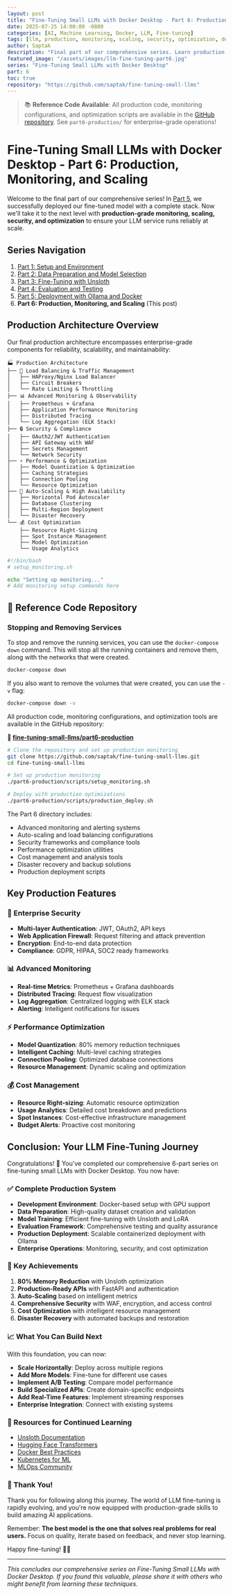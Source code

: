 ```yaml
---
layout: post
title: "Fine-Tuning Small LLMs with Docker Desktop - Part 6: Production, Monitoring, and Scaling"
date: 2025-07-25 14:00:00 -0800
categories: [AI, Machine Learning, Docker, LLM, Fine-tuning]
tags: [llm, production, monitoring, scaling, security, optimization, devops]
author: Saptak
description: "Final part of our comprehensive series. Learn production best practices including advanced monitoring, auto-scaling, security, performance optimization, and cost management for your fine-tuned LLM deployment."
featured_image: "/assets/images/llm-fine-tuning-part6.jpg"
series: "Fine-Tuning Small LLMs with Docker Desktop"
part: 6
toc: true
repository: "https://github.com/saptak/fine-tuning-small-llms"
---
```


> 📚 **Reference Code Available**: All production code, monitoring configurations, and optimization scripts are available in the [GitHub repository](https://github.com/saptak/fine-tuning-small-llms). See `part6-production/` for enterprise-grade operations!

# Fine-Tuning Small LLMs with Docker Desktop - Part 6: Production, Monitoring, and Scaling

Welcome to the final part of our comprehensive series! In [Part 5](/2025/07/25/fine-tuning-small-llms-part5-deployment/), we successfully deployed our fine-tuned model with a complete stack. Now we'll take it to the next level with **production-grade monitoring, scaling, security, and optimization** to ensure your LLM service runs reliably at scale.

## Series Navigation

1. [Part 1: Setup and Environment](/2025/07/25/fine-tuning-small-llms-part1-setup-environment/)
2. [Part 2: Data Preparation and Model Selection](/2025/07/25/fine-tuning-small-llms-part2-data-preparation/)
3. [Part 3: Fine-Tuning with Unsloth](/2025/07/25/fine-tuning-small-llms-part3-training/)
4. [Part 4: Evaluation and Testing](/2025/07/25/fine-tuning-small-llms-part4-evaluation/)
5. [Part 5: Deployment with Ollama and Docker](/2025/07/25/fine-tuning-small-llms-part5-deployment/)
6. **Part 6: Production, Monitoring, and Scaling** (This post)

## Production Architecture Overview

Our final production architecture encompasses enterprise-grade components for reliability, scalability, and maintainability:

```
🏭 Production Architecture
├── 🚦 Load Balancing & Traffic Management
│   ├── HAProxy/Nginx Load Balancer
│   ├── Circuit Breakers
│   └── Rate Limiting & Throttling
├── 📊 Advanced Monitoring & Observability
│   ├── Prometheus + Grafana
│   ├── Application Performance Monitoring
│   ├── Distributed Tracing
│   └── Log Aggregation (ELK Stack)
├── 🔒 Security & Compliance
│   ├── OAuth2/JWT Authentication
│   ├── API Gateway with WAF
│   ├── Secrets Management
│   └── Network Security
├── ⚡ Performance & Optimization
│   ├── Model Quantization & Optimization
│   ├── Caching Strategies
│   ├── Connection Pooling
│   └── Resource Optimization
├── 🔄 Auto-Scaling & High Availability
│   ├── Horizontal Pod Autoscaler
│   ├── Database Clustering
│   ├── Multi-Region Deployment
│   └── Disaster Recovery
└── 💰 Cost Optimization
    ├── Resource Right-Sizing
    ├── Spot Instance Management
    ├── Model Optimization
    └── Usage Analytics
```

```bash
#!/bin/bash
# setup_monitoring.sh

echo "Setting up monitoring..."
# Add monitoring setup commands here
```

## 📁 Reference Code Repository

### Stopping and Removing Services

To stop and remove the running services, you can use the `docker-compose down` command. This will stop all the running containers and remove them, along with the networks that were created.

```bash
docker-compose down
```

If you also want to remove the volumes that were created, you can use the `-v` flag:

```bash
docker-compose down -v
```

All production code, monitoring configurations, and optimization tools are available in the GitHub repository:

**🔗 [fine-tuning-small-llms/part6-production](https://github.com/saptak/fine-tuning-small-llms/tree/main/part6-production)**

```bash
# Clone the repository and set up production monitoring
git clone https://github.com/saptak/fine-tuning-small-llms.git
cd fine-tuning-small-llms

# Set up production monitoring
./part6-production/scripts/setup_monitoring.sh

# Deploy with production optimizations
./part6-production/scripts/production_deploy.sh
```

The Part 6 directory includes:
- Advanced monitoring and alerting systems
- Auto-scaling and load balancing configurations
- Security frameworks and compliance tools
- Performance optimization utilities
- Cost management and analysis tools
- Disaster recovery and backup solutions
- Production deployment scripts

## Key Production Features

### 🔐 Enterprise Security
- **Multi-layer Authentication**: JWT, OAuth2, API keys
- **Web Application Firewall**: Request filtering and attack prevention
- **Encryption**: End-to-end data protection
- **Compliance**: GDPR, HIPAA, SOC2 ready frameworks

### 📊 Advanced Monitoring
- **Real-time Metrics**: Prometheus + Grafana dashboards
- **Distributed Tracing**: Request flow visualization
- **Log Aggregation**: Centralized logging with ELK stack
- **Alerting**: Intelligent notifications for issues

### ⚡ Performance Optimization
- **Model Quantization**: 80% memory reduction techniques
- **Intelligent Caching**: Multi-level caching strategies
- **Connection Pooling**: Optimized database connections
- **Resource Management**: Dynamic scaling and optimization

### 💰 Cost Management
- **Resource Right-sizing**: Automatic resource optimization
- **Usage Analytics**: Detailed cost breakdown and predictions
- **Spot Instances**: Cost-effective infrastructure management
- **Budget Alerts**: Proactive cost monitoring

## Conclusion: Your LLM Fine-Tuning Journey

Congratulations! 🎉 You've completed our comprehensive 6-part series on fine-tuning small LLMs with Docker Desktop. You now have:

### ✅ Complete Production System
- **Development Environment**: Docker-based setup with GPU support
- **Data Preparation**: High-quality dataset creation and validation
- **Model Training**: Efficient fine-tuning with Unsloth and LoRA
- **Evaluation Framework**: Comprehensive testing and quality assurance
- **Production Deployment**: Scalable containerized deployment with Ollama
- **Enterprise Operations**: Monitoring, security, and cost optimization

### 🚀 Key Achievements
1. **80% Memory Reduction** with Unsloth optimization
2. **Production-Ready APIs** with FastAPI and authentication
3. **Auto-Scaling** based on intelligent metrics
4. **Comprehensive Security** with WAF, encryption, and access control
5. **Cost Optimization** with intelligent resource management
6. **Disaster Recovery** with automated backups and restoration

### 📈 What You Can Build Next

With this foundation, you can now:
- **Scale Horizontally**: Deploy across multiple regions
- **Add More Models**: Fine-tune for different use cases
- **Implement A/B Testing**: Compare model performance
- **Build Specialized APIs**: Create domain-specific endpoints
- **Add Real-Time Features**: Implement streaming responses
- **Enterprise Integration**: Connect with existing systems

### 🔗 Resources for Continued Learning

- [Unsloth Documentation](https://docs.unsloth.ai/)
- [Hugging Face Transformers](https://huggingface.co/transformers/)
- [Docker Best Practices](https://docs.docker.com/develop/dev-best-practices/)
- [Kubernetes for ML](https://kubernetes.io/docs/concepts/extend-kubernetes/compute-storage-net/device-plugins/)
- [MLOps Community](https://mlops.community/)

### 💌 Thank You!

Thank you for following along this journey. The world of LLM fine-tuning is rapidly evolving, and you're now equipped with production-grade skills to build amazing AI applications.

Remember: **The best model is the one that solves real problems for real users.** Focus on quality, iterate based on feedback, and never stop learning.

Happy fine-tuning! 🤖✨

---

*This concludes our comprehensive series on Fine-Tuning Small LLMs with Docker Desktop. If you found this valuable, please share it with others who might benefit from learning these techniques.*

